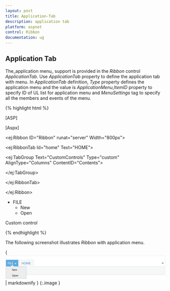 ```yaml
---
layout: post
title: Application-Tab
description: application tab
platform: aspnet
control: Ribbon
documentation: ug
---
```


## Application Tab

The_application menu_ support is provided in the _Ribbon_ control _ApplicationTab_. Use _ApplicationTab_ property to define the application tab with menu. In _ApplicationTab_ definition, _Type_ property defines the application menu and the value is _ApplicationMenu_,_ItemID_ property to specify ID of UL list for application menu and _MenuSettings_ tag to specify all the members and events of the menu.



{% highlight html %}

[ASP]

[Aspx]



<ej:Ribbon ID="Ribbon" runat="server" Width="800px”>

<ApplicationTab ItemID="menu" Type="ApplicationMenu">

<MenuSettings OpenOnClick="false"></MenuSettings>

</ApplicationTab>

<RibbonTabs>

<ej:RibbonTab Id="home" Text="HOME">

<TabGroupCollection>

<ej:TabGroup Text="CustomControls" Type="custom" AlignType="Columns" ContentID="Contents">

</ej:TabGroup>

</TabGroupCollection>

</ej:RibbonTab>

</RibbonTabs>

</ej:Ribbon>



<ul id="menu">

<li><a>FILE</a>

<ul>

<li><a>New</a></li>

<li><a>Open</a></li>

</ul>

</li>

</ul>

<div id="Contents">Custom control</div>



{% endhighlight %}



The following screenshot illustrates _Ribbon_ with application menu.

{ ![](Application-Tab_images/Application-Tab_img1.png) | markdownify }
{:.image }


